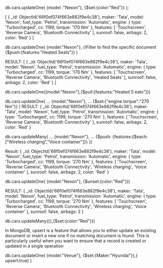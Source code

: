 <!-- TO UPDATEONE -->
db.cars.updateOne(
    {model :"Nexon"},
    {$set:{color:"Red"}}
);

<!-- RESULT -->
[
  {
    _id: ObjectId('66f0ef074f663e882f9e4c38'),
    maker: 'Tata',
    model: 'Nexon',
    fuel_type: 'Petrol',
    transmission: 'Automatic',
    engine: { type: 'Turbocharged', cc: 1199, torque: '170 Nm' },
    features: [ 'Touchscreen', 'Reverse Camera', 'Bluetooth Connectivity' ],
    sunroof: false,
    airbags: 2,
    color: 'Red'
  }
]


<!-- TO push new THE DATA IN NESTED KEY  means push-->
 db.cars.updateOne( 
    {model:"Nexon"},   //Filter to find the specific document
    {$push:{features:"Heated
 Seats"}}
 )

 RESULT:
 [
  {
    _id: ObjectId('66f0ef074f663e882f9e4c38'),
    maker: 'Tata',
    model: 'Nexon',
    fuel_type: 'Petrol',
    transmission: 'Automatic',
    engine: { type: 'Turbocharged', cc: 1199, torque: '170 Nm' },
    features: [
      'Touchscreen',
      'Reverse Camera',
      'Bluetooth Connectivity',
      'Heated Seats'
    ],
    sunroof: false,
    airbags: 2,
    color: 'Red'
  }
]


<!-- TO PULL THE DATA TO DELETE IT -->
db.cars.updateOne({model:"Nexon"},{$pull:{features:"Heated S
eats"}})

<!-- TO UPDATE THE NESTED DATA -->

 db.cars.updateOne(
... {model:"Nexon"},
... {$set:{"engine.torque":"270 Nm"}}
)
RESULT:
{
  _id: ObjectId('66f0ef074f663e882f9e4c38'),
  maker: 'Tata',
  model: 'Nexon',
  fuel_type: 'Petrol',
  transmission: 'Automatic',
  engine: { type: 'Turbocharged', cc: 1199, torque: '270 Nm' },
  features: [ 'Touchscreen', 'Reverse Camera', 'Bluetooth Connectivity' ],
  sunroof: false,
  airbags: 2,
  color: 'Red'
}

<!-- TO UPDATE MULTIPLE VALUES IN FEATURES KEY we use each operator -->
db.cars.updateMany(
... {model:"Nexon"},
... {$push:
 {features:{$each:["Wireless charging","Voice container"]}}
 })

 Result:
 {
  _id: ObjectId('66f0ef074f663e882f9e4c38'),
  maker: 'Tata',
  model: 'Nexon',
  fuel_type: 'Petrol',
  transmission: 'Automatic',
  engine: { type: 'Turbocharged', cc: 1199, torque: '270 Nm' },
  features: [
    'Touchscreen',
    'Reverse Camera',
    'Bluetooth Connectivity',
    'Wireless charging',
    'Voice container'
  ],
  sunroof: false,
  airbags: 2,
  color: 'Red'
}

<!-- TO remove the color red in nexon mdoel -->
 db.cars.updateOne(
{model:"Nexon"},
 {$unset:{color:"Red"}})

RESULT:
{
  _id: ObjectId('66f0ef074f663e882f9e4c38'),
  maker: 'Tata',
  model: 'Nexon',
  fuel_type: 'Petrol',
  transmission: 'Automatic',
  engine: { type: 'Turbocharged', cc: 1199, torque: '270 Nm' },
  features: [
    'Touchscreen',
    'Reverse Camera',
    'Bluetooth Connectivity',
    'Wireless charging',
    'Voice container'
  ],
  sunroof: false,
  airbags: 2
}

<!-- TO UPDATE FOR ALL DOCUMENTS -->
db.cars.updateMany({},{$set:{color:"Red"}})


In MongoDB, upsert is a feature that allows you to either update an existing document or insert a new one if no matching document is found. This is particularly useful when you want to ensure that a record is created or updated in a single operation

db.cars.updateOne(
    {model:"Venue"},
    {$set:{Maker:"Hyundai"}},{
upsert:true}
)
